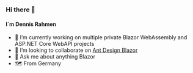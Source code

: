 ### Hi there 👋
#### I´m Dennis Rahmen

- 🔭 I’m currently working on multiple private Blazor WebAssembly and ASP.NET Core WebAPI projects
- 👯 I’m looking to collaborate on [Ant Design Blazor](https://github.com/ant-design-blazor/ant-design-blazor)
- 💬 Ask me about anything Blazor
- :world_map: From Germany
